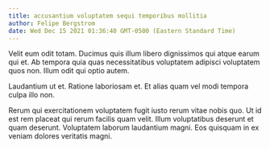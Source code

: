 ```yaml
---
title: accusantium voluptatem sequi temporibus mollitia
author: Felipe Bergstrom
date: Wed Dec 15 2021 01:36:40 GMT-0500 (Eastern Standard Time)
---
```

Velit eum odit totam. Ducimus quis illum libero dignissimos qui atque earum qui et. Ab tempora quia quas necessitatibus voluptatem adipisci voluptatem quos non. Illum odit qui optio autem.

 Laudantium ut et. Ratione laboriosam et. Et alias quam vel modi tempora culpa illo non.

 Rerum qui exercitationem voluptatem fugit iusto rerum vitae nobis quo. Ut id est rem placeat qui rerum facilis quam velit. Illum voluptatibus deserunt et quam deserunt. Voluptatem laborum laudantium magni. Eos quisquam in ex veniam dolores veritatis magni.